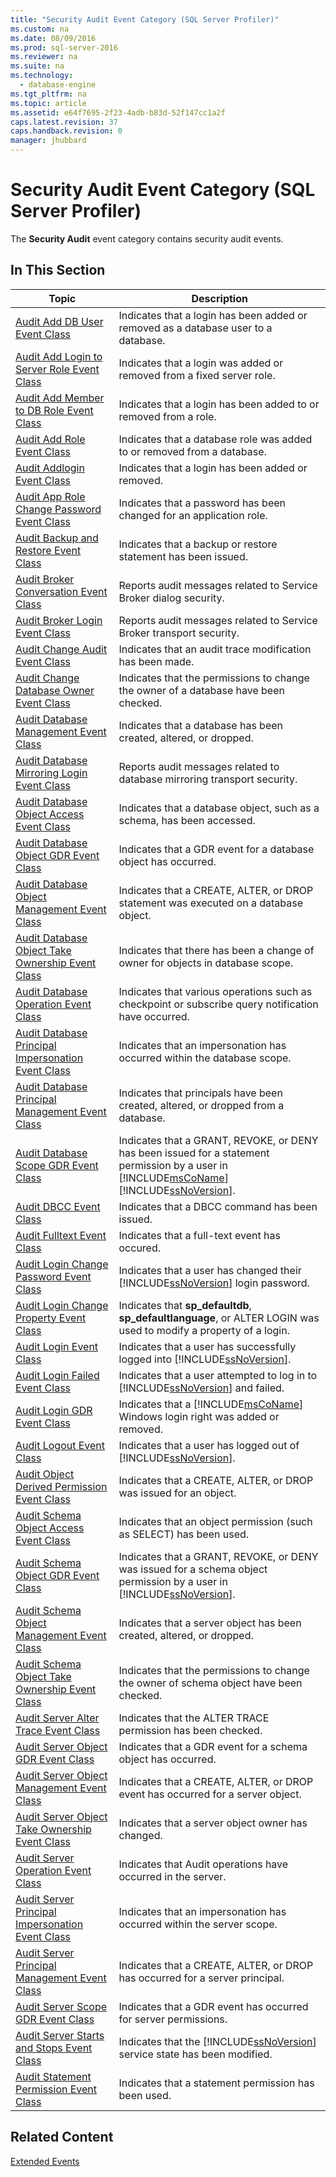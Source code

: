 ```yaml
---
title: "Security Audit Event Category (SQL Server Profiler)"
ms.custom: na
ms.date: 08/09/2016
ms.prod: sql-server-2016
ms.reviewer: na
ms.suite: na
ms.technology: 
  - database-engine
ms.tgt_pltfrm: na
ms.topic: article
ms.assetid: e64f7695-2f23-4adb-b83d-52f147cc1a2f
caps.latest.revision: 37
caps.handback.revision: 0
manager: jhubbard
---
```

# Security Audit Event Category (SQL Server Profiler)
The **Security Audit** event category contains security audit events.  
  
## In This Section  
  
|Topic|Description|  
|-----------|-----------------|  
|[Audit Add DB User Event Class](../../Topics/TopicNameNotContainA/Audit-Add-DB-User-Event-Class.md)|Indicates that a login has been added or removed as a database user to a database.|  
|[Audit Add Login to Server Role Event Class](../../Topics/TopicNameNotContainA/Audit-Add-Login-to-Server-Role-Event-Class.md)|Indicates that a login was added or removed from a fixed server role.|  
|[Audit Add Member to DB Role Event Class](../../Topics/TopicNameNotContainA/Audit-Add-Member-to-DB-Role-Event-Class.md)|Indicates that a login has been added to or removed from a role.|  
|[Audit Add Role Event Class](../../Topics/TopicNameNotContainA/Audit-Add-Role-Event-Class.md)|Indicates that a database role was added to or removed from a database.|  
|[Audit Addlogin Event Class](../../Topics/TopicNameNotContainA/Audit-Addlogin-Event-Class.md)|Indicates that a login has been added or removed.|  
|[Audit App Role Change Password Event Class](../../Topics/TopicNameNotContainA/Audit-App-Role-Change-Password-Event-Class.md)|Indicates that a password has been changed for an application role.|  
|[Audit Backup and Restore Event Class](../../Topics/TopicNameNotContainA/Audit-Backup-and-Restore-Event-Class.md)|Indicates that a backup or restore statement has been issued.|  
|[Audit Broker Conversation Event Class](../../Topics/TopicNameNotContainA/Audit-Broker-Conversation-Event-Class.md)|Reports audit messages related to Service Broker dialog security.|  
|[Audit Broker Login Event Class](../../Topics/TopicNameNotContainA/Audit-Broker-Login-Event-Class.md)|Reports audit messages related to Service Broker transport security.|  
|[Audit Change Audit Event Class](../../Topics/TopicNameNotContainA/Audit-Change-Audit-Event-Class.md)|Indicates that an audit trace modification has been made.|  
|[Audit Change Database Owner Event Class](../../Topics/TopicNameNotContainA/Audit-Change-Database-Owner-Event-Class.md)|Indicates that the permissions to change the owner of a database have been checked.|  
|[Audit Database Management Event Class](../../Topics/TopicNameNotContainA/Audit-Database-Management-Event-Class.md)|Indicates that a database has been created, altered, or dropped.|  
|[Audit Database Mirroring Login Event Class](../../Topics/TopicNameNotContainA/Audit-Database-Mirroring-Login-Event-Class.md)|Reports audit messages related to database mirroring transport security.|  
|[Audit Database Object Access Event Class](../../Topics/TopicNameNotContainA/Audit-Database-Object-Access-Event-Class.md)|Indicates that a database object, such as a schema, has been accessed.|  
|[Audit Database Object GDR Event Class](../../Topics/TopicNameNotContainA/Audit-Database-Object-GDR-Event-Class.md)|Indicates that a GDR event for a database object has occurred.|  
|[Audit Database Object Management Event Class](../../Topics/TopicNameNotContainA/Audit-Database-Object-Management-Event-Class.md)|Indicates that a CREATE, ALTER, or DROP statement was executed on a database object.|  
|[Audit Database Object Take Ownership Event Class](../../Topics/TopicNameNotContainA/Audit-Database-Object-Take-Ownership-Event-Class.md)|Indicates that there has been a change of owner for objects in database scope.|  
|[Audit Database Operation Event Class](../../Topics/TopicNameNotContainA/Audit-Database-Operation-Event-Class.md)|Indicates that various operations such as checkpoint or subscribe query notification have occurred.|  
|[Audit Database Principal Impersonation Event Class](../../Topics/TopicNameNotContainA/Audit-Database-Principal-Impersonation-Event-Class.md)|Indicates that an impersonation has occurred within the database scope.|  
|[Audit Database Principal Management Event Class](../../Topics/TopicNameNotContainA/Audit-Database-Principal-Management-Event-Class.md)|Indicates that principals have been created, altered, or dropped from a database.|  
|[Audit Database Scope GDR Event Class](../../Topics/TopicNameNotContainA/Audit-Database-Scope-GDR-Event-Class.md)|Indicates that a GRANT, REVOKE, or DENY has been issued for a statement permission by a user in [!INCLUDE[msCoName](../../Topics/TopicNameContainA/tokens/msCoName_md.md)] [!INCLUDE[ssNoVersion](../../Topics/TopicNameContainA/tokens/ssNoVersion_md.md)].|  
|[Audit DBCC Event Class](../../Topics/TopicNameNotContainA/Audit-DBCC-Event-Class.md)|Indicates that a DBCC command has been issued.|  
|[Audit Fulltext Event Class](../../Topics/TopicNameNotContainA/Audit-Fulltext-Event-Class.md)|Indicates that a full-text event has occured.|  
|[Audit Login Change Password Event Class](../../Topics/TopicNameNotContainA/Audit-Login-Change-Password-Event-Class.md)|Indicates that a user has changed their [!INCLUDE[ssNoVersion](../../Topics/TopicNameContainA/tokens/ssNoVersion_md.md)] login password.|  
|[Audit Login Change Property Event Class](../../Topics/TopicNameNotContainA/Audit-Login-Change-Property-Event-Class.md)|Indicates that **sp_defaultdb**, **sp_defaultlanguage**, or ALTER LOGIN was used to modify a property of a login.|  
|[Audit Login Event Class](../../Topics/TopicNameNotContainA/Audit-Login-Event-Class.md)|Indicates that a user has successfully logged into [!INCLUDE[ssNoVersion](../../Topics/TopicNameContainA/tokens/ssNoVersion_md.md)].|  
|[Audit Login Failed Event Class](../../Topics/TopicNameNotContainA/Audit-Login-Failed-Event-Class.md)|Indicates that a user attempted to log in to [!INCLUDE[ssNoVersion](../../Topics/TopicNameContainA/tokens/ssNoVersion_md.md)] and failed.|  
|[Audit Login GDR Event Class](../../Topics/TopicNameNotContainA/Audit-Login-GDR-Event-Class.md)|Indicates that a [!INCLUDE[msCoName](../../Topics/TopicNameContainA/tokens/msCoName_md.md)] Windows login right was added or removed.|  
|[Audit Logout Event Class](../../Topics/TopicNameNotContainA/Audit-Logout-Event-Class.md)|Indicates that a user has logged out of [!INCLUDE[ssNoVersion](../../Topics/TopicNameContainA/tokens/ssNoVersion_md.md)].|  
|[Audit Object Derived Permission Event Class](../../Topics/TopicNameNotContainA/Audit-Object-Derived-Permission-Event-Class.md)|Indicates that a CREATE, ALTER, or DROP was issued for an object.|  
|[Audit Schema Object Access Event Class](../../Topics/TopicNameNotContainA/Audit-Schema-Object-Access-Event-Class.md)|Indicates that an object permission (such as SELECT) has been used.|  
|[Audit Schema Object GDR Event Class](../../Topics/TopicNameNotContainA/Audit-Schema-Object-GDR-Event-Class.md)|Indicates that a GRANT, REVOKE, or DENY was issued for a schema object permission by a user in [!INCLUDE[ssNoVersion](../../Topics/TopicNameContainA/tokens/ssNoVersion_md.md)].|  
|[Audit Schema Object Management Event Class](../../Topics/TopicNameNotContainA/Audit-Schema-Object-Management-Event-Class.md)|Indicates that a server object has been created, altered, or dropped.|  
|[Audit Schema Object Take Ownership Event Class](../../Topics/TopicNameNotContainA/Audit-Schema-Object-Take-Ownership-Event-Class.md)|Indicates that the permissions to change the owner of schema object have been checked.|  
|[Audit Server Alter Trace Event Class](../../Topics/TopicNameNotContainA/Audit-Server-Alter-Trace-Event-Class.md)|Indicates that the ALTER TRACE permission has been checked.|  
|[Audit Server Object GDR Event Class](../../Topics/TopicNameNotContainA/Audit-Server-Object-GDR-Event-Class.md)|Indicates that a GDR event for a schema object has occurred.|  
|[Audit Server Object Management Event Class](../../Topics/TopicNameNotContainA/Audit-Server-Object-Management-Event-Class.md)|Indicates that a CREATE, ALTER, or DROP event has occurred for a server object.|  
|[Audit Server Object Take Ownership Event Class](../../Topics/TopicNameNotContainA/Audit-Server-Object-Take-Ownership-Event-Class.md)|Indicates that a server object owner has changed.|  
|[Audit Server Operation Event Class](../../Topics/TopicNameNotContainA/Audit-Server-Operation-Event-Class.md)|Indicates that Audit operations have occurred in the server.|  
|[Audit Server Principal Impersonation Event Class](../../Topics/TopicNameNotContainA/Audit-Server-Principal-Impersonation-Event-Class.md)|Indicates that an impersonation has occurred within the server scope.|  
|[Audit Server Principal Management Event Class](../../Topics/TopicNameNotContainA/Audit-Server-Principal-Management-Event-Class.md)|Indicates that a CREATE, ALTER, or DROP has occurred for a server principal.|  
|[Audit Server Scope GDR Event Class](../../Topics/TopicNameNotContainA/Audit-Server-Scope-GDR-Event-Class.md)|Indicates that a GDR event has occurred for server permissions.|  
|[Audit Server Starts and Stops Event Class](../../Topics/TopicNameNotContainA/Audit-Server-Starts-and-Stops-Event-Class.md)|Indicates that the [!INCLUDE[ssNoVersion](../../Topics/TopicNameContainA/tokens/ssNoVersion_md.md)] service state has been modified.|  
|[Audit Statement Permission Event Class](../../Topics/TopicNameNotContainA/Audit-Statement-Permission-Event-Class.md)|Indicates that a statement permission has been used.|  
  
## Related Content  
 [Extended Events](../../Topics/TopicNameNotContainA/Extended-Events.md)